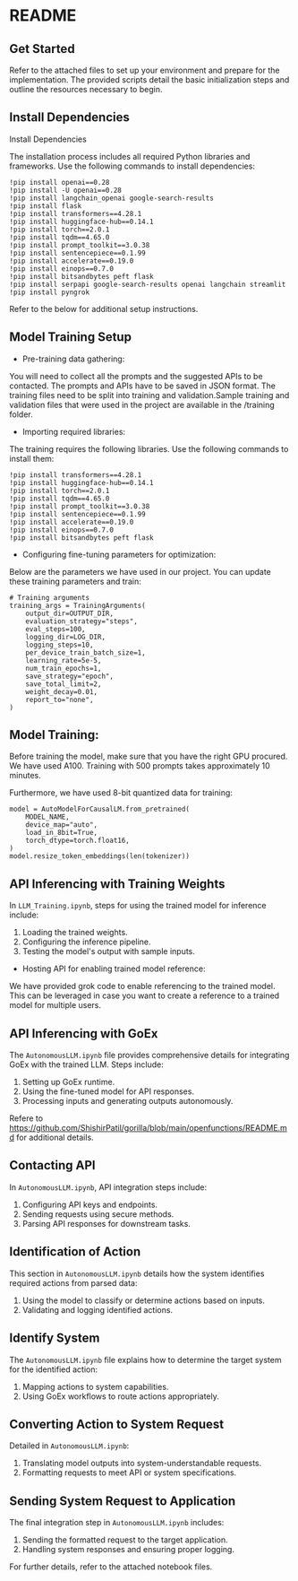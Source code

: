 # README

## Get Started
Refer to the attached files to set up your environment and prepare for the implementation. The provided scripts detail the basic initialization steps and outline the resources necessary to begin.

## Install Dependencies
Install Dependencies

The installation process includes all required Python libraries and frameworks. Use the following commands to install dependencies:
```
!pip install openai==0.28
!pip install -U openai==0.28
!pip install langchain_openai google-search-results
!pip install flask
!pip install transformers==4.28.1
!pip install huggingface-hub==0.14.1
!pip install torch==2.0.1
!pip install tqdm==4.65.0
!pip install prompt_toolkit==3.0.38
!pip install sentencepiece==0.1.99
!pip install accelerate==0.19.0
!pip install einops==0.7.0
!pip install bitsandbytes peft flask
!pip install serpapi google-search-results openai langchain streamlit
!pip install pyngrok
```

Refer to the below for additional setup instructions.

## Model Training Setup

* Pre-training data gathering:

You will need to collect all the prompts and the suggested APIs to be contacted. The prompts and APIs have to be saved in JSON format. The training files need to be split into training and validation.Sample training and validation files that were used in the project are available in the /training folder.

* Importing required libraries:

The training requires the following libraries. Use the following commands to install them:
```
!pip install transformers==4.28.1
!pip install huggingface-hub==0.14.1
!pip install torch==2.0.1
!pip install tqdm==4.65.0
!pip install prompt_toolkit==3.0.38
!pip install sentencepiece==0.1.99
!pip install accelerate==0.19.0
!pip install einops==0.7.0
!pip install bitsandbytes peft flask
```

* Configuring fine-tuning parameters for optimization:

Below are the parameters we have used in our project. You can update these training parameters and train:
```
# Training arguments
training_args = TrainingArguments(
    output_dir=OUTPUT_DIR,
    evaluation_strategy="steps",
    eval_steps=100,
    logging_dir=LOG_DIR,
    logging_steps=10,
    per_device_train_batch_size=1,
    learning_rate=5e-5,
    num_train_epochs=1,
    save_strategy="epoch",
    save_total_limit=2,
    weight_decay=0.01,
    report_to="none",
)
```

## Model Training:

Before training the model, make sure that you have the right GPU procured. We have used A100. Training with 500 prompts takes approximately 10 minutes.

Furthermore, we have used 8-bit quantized data for training:
```
model = AutoModelForCausalLM.from_pretrained(
    MODEL_NAME,
    device_map="auto",
    load_in_8bit=True,
    torch_dtype=torch.float16,
)
model.resize_token_embeddings(len(tokenizer))
```

## API Inferencing with Training Weights
In `LLM_Training.ipynb`, steps for using the trained model for inference include:
1. Loading the trained weights.
2. Configuring the inference pipeline.
3. Testing the model's output with sample inputs.

* Hosting API for enabling trained model reference:

We have provided grok code to enable referencing to the trained model. This can be leveraged in case you want to create a reference to a trained model for multiple users.

## API Inferencing with GoEx
The `AutonomousLLM.ipynb` file provides comprehensive details for integrating GoEx with the trained LLM. Steps include:
1. Setting up GoEx runtime.
2. Using the fine-tuned model for API responses.
3. Processing inputs and generating outputs autonomously.

Refere to https://github.com/ShishirPatil/gorilla/blob/main/openfunctions/README.md for additional details. 

## Contacting API
In `AutonomousLLM.ipynb`, API integration steps include:
1. Configuring API keys and endpoints.
2. Sending requests using secure methods.
3. Parsing API responses for downstream tasks.

## Identification of Action
This section in `AutonomousLLM.ipynb` details how the system identifies required actions from parsed data:
1. Using the model to classify or determine actions based on inputs.
2. Validating and logging identified actions.

## Identify System
The `AutonomousLLM.ipynb` file explains how to determine the target system for the identified action:
1. Mapping actions to system capabilities.
2. Using GoEx workflows to route actions appropriately.

## Converting Action to System Request
Detailed in `AutonomousLLM.ipynb`:
1. Translating model outputs into system-understandable requests.
2. Formatting requests to meet API or system specifications.

## Sending System Request to Application
The final integration step in `AutonomousLLM.ipynb` includes:
1. Sending the formatted request to the target application.
2. Handling system responses and ensuring proper logging.

For further details, refer to the attached notebook files.

